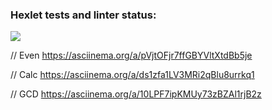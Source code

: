 ### Hexlet tests and linter status:
<a href="https://codeclimate.com/github/meshe300/java-project-61/maintainability"><img src="https://api.codeclimate.com/v1/badges/2a6269c1770546b94239/maintainability" /></a>

// Even
https://asciinema.org/a/pVjtOFjr7ffGBYVltXtdBb5je

// Calc
https://asciinema.org/a/ds1zfa1LV3MRi2qBlu8urrkq1

// GCD
https://asciinema.org/a/10LPF7ipKMUy73zBZAl1rjB2z